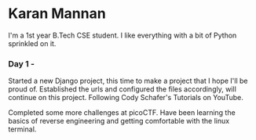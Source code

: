 # Karan Mannan

I'm a 1st year B.Tech CSE student. 
I like everything with a bit of Python sprinkled on it. 



### Day 1 - 

Started a new Django project, this time to make a project that I hope I'll be proud of. Established the urls and configured the files accordingly, will continue on this project. Following Cody Schafer's Tutorials on YouTube.

Completed some more challenges at picoCTF. Have been learning the basics of reverse engineering and getting comfortable with the linux terminal.
            
